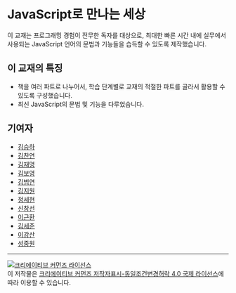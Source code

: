 # JavaScript로 만나는 세상

이 교재는 프로그래밍 경험이 전무한 독자를 대상으로, 최대한 빠른 시간 내에 실무에서 사용되는 JavaScript 언어의 문법과 기능들을 습득할 수 있도록 제작했습니다.

## 이 교재의 특징

- 책을 여러 파트로 나누어서, 학습 단계별로 교재의 적절한 파트를 골라서 활용할 수 있도록 구성했습니다.
- 최신 JavaScript의 문법 및 기능을 다루었습니다.

## 기여자

- [김승하](https://github.com/seungha-kim) <!-- 최초 저자 -->
- [김찬연](https://github.com/chayeoi) <!-- 오타 수정 -->
- [김재명](https://github.com/stared329) <!-- 변수 선언 방법 비교표 제작 -->
- [김보영](https://github.com/underbleu) <!-- 오타 수정 -->
- [김범연](https://github.com/BeomyeonAndrewKim) <!-- 내용 오류 수정 -->
- [김지원](https://github.com/jiwonkirn) <!-- 내용 오류 수정 -->
- [정세현](https://github.com/sehyunchung) <!-- 스프린트 참여 -->
- [신창선](https://github.com/changseon-shin) <!-- 스프린트 참여 -->
- [이근환](https://github.com/leekeunhwan) <!-- 스프린트 참여 -->
- [김세준](https://github.com/KimSejune) <!-- 스프린트 참여 -->
- [이강산](https://github.com/hellomac87) <!-- 스프린트 참여 -->
- [성중원](https://github.com/yoeubi) <!-- 스프린트 참여 -->

---

<a rel="license" href="http://creativecommons.org/licenses/by-sa/4.0/"><img alt="크리에이티브 커먼즈 라이선스" style="border-width:0" src="https://i.creativecommons.org/l/by-sa/4.0/88x31.png" /></a><br />이 저작물은 <a rel="license" href="http://creativecommons.org/licenses/by-sa/4.0/">크리에이티브 커먼즈 저작자표시-동일조건변경허락 4.0 국제 라이선스</a>에 따라 이용할 수 있습니다.
